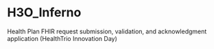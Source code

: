 # H3O_Inferno
Health Plan FHIR request submission, validation, and acknowledgment application (HealthTrio Innovation Day)
